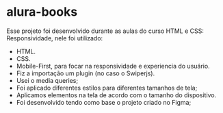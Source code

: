 # alura-books
Esse projeto foi desenvolvido durante as aulas do curso HTML e CSS: Responsividade, 
nele foi utilizado:
- HTML.
- CSS.
- Mobile-First, para focar na responsividade e experiencia do usuário.
- Fiz a importação um plugin (no caso o Swiperjs).
- Usei o media queries;
-  Foi aplicado diferentes estilos para diferentes tamanhos de tela;
-  Aplicamos elementos na tela de acordo com o tamanho do dispositivo.
-  Foi desenvolvido tendo como base o projeto criado no Figma;
